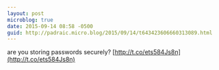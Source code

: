 ```yaml
---
layout: post
microblog: true
date: 2015-09-14 08:58 -0500
guid: http://padraic.micro.blog/2015/09/14/t643423606660313089.html
---
```

are you storing passwords securely? [http://t.co/ets584Js8n](http://t.co/ets584Js8n)

